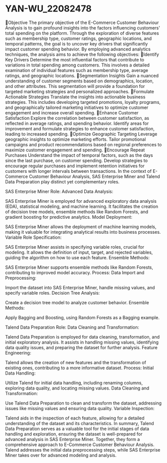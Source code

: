 # YAN-WU_22082478
Objective
The primary objective of the E-Commerce Customer Behaviour Analysis is to gain profound insights into the factors influencing customers' total spending on the platform. Through the exploration of diverse features such as membership type, customer ratings, geographic locations, and temporal patterns, the goal is to uncover key drivers that significantly impact customer spending behavior.
By employing advanced analytics techniques, the analysis aims to achieve the following objectives:
Identify Key Drivers
Determine the most influential factors that contribute to variations in total spending among customers. This involves a detailed examination of individual features such as membership type, average ratings, and geographic locations.
Segmentation Insights
Gain a nuanced understanding of customer segments based on demographics, location, and other attributes. This segmentation will provide a foundation for targeted marketing strategies and personalized approaches.
Formulate Actionable Strategies
Translate the insights into actionable business strategies. This includes developing targeted promotions, loyalty programs, and geographically tailored marketing initiatives to optimize customer engagement and increase overall spending.
Enhance Customer Satisfaction
Explore the correlation between customer satisfaction, as reflected in average ratings, and spending behavior. Identify areas for improvement and formulate strategies to enhance customer satisfaction, leading to increased spending.
Optimize Geographic Targeting
Leverage geographic insights to optimize marketing efforts. Tailor promotional campaigns and product recommendations based on regional preferences to maximize customer engagement and spending.
Encourage Repeat Purchases
Understand the impact of temporal factors, such as the days since the last purchase, on customer spending. Develop strategies to encourage regular purchases and implement retention initiatives for customers with longer intervals between transactions.
In the context of E-Commerce Customer Behaviour Analysis, SAS Enterprise Miner and Talend Data Preparation play distinct yet complementary roles.

SAS Enterprise Miner
Role:
Advanced Data Analysis:

SAS Enterprise Miner is employed for advanced exploratory data analysis (EDA), statistical modeling, and machine learning.
It facilitates the creation of decision tree models, ensemble methods like Random Forests, and gradient boosting for predictive analytics.
Model Deployment:

SAS Enterprise Miner allows the deployment of machine learning models, making it valuable for integrating analytical results into business processes.
Variable Role Specification:

SAS Enterprise Miner assists in specifying variable roles, crucial for modeling. It allows the definition of input, target, and rejected variables, guiding the algorithm on how to use each feature.
Ensemble Methods:

SAS Enterprise Miner supports ensemble methods like Random Forests, contributing to improved model accuracy.
Process:
Data Import and Preprocessing:

Import the dataset into SAS Enterprise Miner, handle missing values, and specify variable roles.
Decision Tree Analysis:

Create a decision tree model to analyze customer behavior.
Ensemble Methods:

Apply Bagging and Boosting, using Random Forests as a Bagging example.

Talend Data Preparation
Role:
Data Cleaning and Transformation:

Talend Data Preparation is employed for data cleaning, transformation, and initial exploratory analysis.
It assists in handling missing values, identifying data quality issues, and preparing the dataset for further analysis.
Feature Engineering:

Talend allows the creation of new features and the transformation of existing ones, contributing to a more informative dataset.
Process:
Initial Data Handling:

Utilize Talend for initial data handling, including renaming columns, exploring data quality, and locating missing values.
Data Cleaning and Transformation:

Use Talend Data Preparation to clean and transform the dataset, addressing issues like missing values and ensuring data quality.
Variable Inspection:

Talend aids in the inspection of each feature, allowing for a detailed understanding of the dataset and its characteristics.
In summary, Talend Data Preparation serves as a valuable tool for the initial stages of data handling and exploration, ensuring the dataset is well-prepared for advanced analysis in SAS Enterprise Miner. Together, they form a comprehensive approach to E-Commerce Customer Behaviour Analysis. Talend addresses the initial data preprocessing steps, while SAS Enterprise Miner takes over for advanced modeling and analysis.

